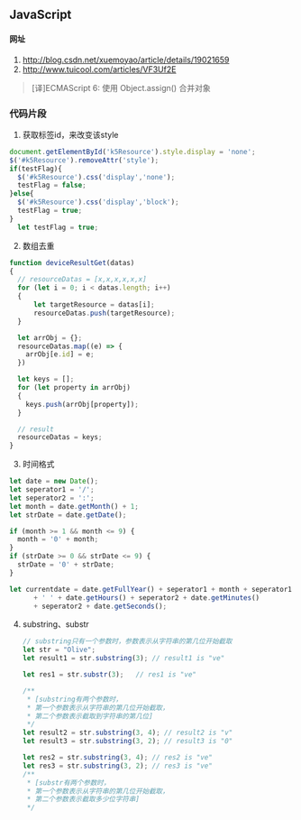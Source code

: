 ## JavaScript
#### 网址

1. http://blog.csdn.net/xuemoyao/article/details/19021659
2. http://www.tuicool.com/articles/VF3Uf2E 
> [译]ECMAScript 6: 使用 Object.assign() 合并对象

### 代码片段
1. 获取标签id，来改变该style
  ```JavaScript
  document.getElementById('k5Resource').style.display = 'none';
  $('#k5Resource').removeAttr('style');
  if(testFlag){
    $('#k5Resource').css('display','none');
    testFlag = false;
  }else{
  	$('#k5Resource').css('display','block');
    testFlag = true;
  }
    let testFlag = true;
  ```

2. 数组去重
  ```JavaScript
  function deviceResultGet(datas) 
  {
    // resourceDatas = [x,x,x,x,x,x]
    for (let i = 0; i < datas.length; i++)
    {
        let targetResource = datas[i];
        resourceDatas.push(targetResource);
    }

    let arrObj = {};
    resourceDatas.map((e) => {
      arrObj[e.id] = e;
    })

    let keys = [];
    for (let property in arrObj) 
    {
      keys.push(arrObj[property]);
    }

    // result
    resourceDatas = keys;
  }
  ```

3. 时间格式
  ```JavaScript
  let date = new Date();
  let seperator1 = '/';
  let seperator2 = ':';
  let month = date.getMonth() + 1;
  let strDate = date.getDate();

  if (month >= 1 && month <= 9) {
    month = '0' + month;
  }
  if (strDate >= 0 && strDate <= 9) {
    strDate = '0' + strDate;
  }

  let currentdate = date.getFullYear() + seperator1 + month + seperator1 + strDate
        + ' ' + date.getHours() + seperator2 + date.getMinutes()
        + seperator2 + date.getSeconds();     
  ```

4. substring、substr 
	```JavaScript
	// substring只有一个参数时，参数表示从字符串的第几位开始截取
	let str = "Olive";
	let result1 = str.substring(3); // result1 is "ve"

	let res1 = str.substr(3);   // res1 is "ve"

	/**
	 * [substring有两个参数时，
	 * 第一个参数表示从字符串的第几位开始截取，
	 * 第二个参数表示截取到字符串的第几位]
	 */
	let result2 = str.substring(3, 4); // result2 is "v"
	let result3 = str.substring(3, 2); // result3 is "0"

	let res2 = str.substring(3, 4); // res2 is "ve"
	let res3 = str.substring(3, 2); // res3 is "ve"
	/**
	 * [substr有两个参数时，
	 * 第一个参数表示从字符串的第几位开始截取，
	 * 第二个参数表示截取多少位字符串]
	 */
	```
